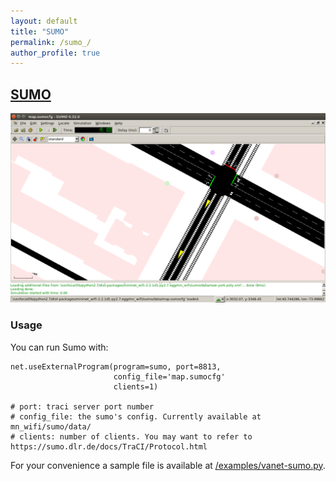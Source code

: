 ```yaml
---
layout: default
title: "SUMO"
permalink: /sumo_/
author_profile: true
---
```



<a id="sumo_"></a>
## [SUMO](#sumo_)

![Branching](https://github.com/mininet-wifi/mininet-wifi.github.io/blob/master/assets/img/sumo.png?raw=true)


### Usage

You can run Sumo with:
``` 
net.useExternalProgram(program=sumo, port=8813,
                       config_file='map.sumocfg'
                       clients=1)

# port: traci server port number   
# config_file: the sumo's config. Currently available at mn_wifi/sumo/data/   
# clients: number of clients. You may want to refer to https://sumo.dlr.de/docs/TraCI/Protocol.html
```

For your convenience a sample file is available at [/examples/vanet-sumo.py](https://github.com/intrig-unicamp/mininet-wifi/blob/master/examples/vanet-sumo.py).
